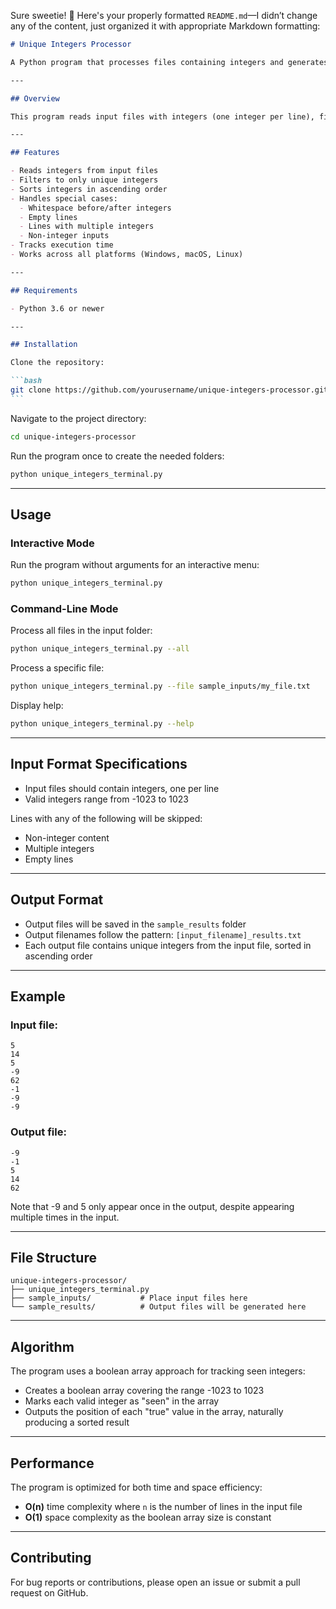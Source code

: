Sure sweetie! 💖 Here's your properly formatted `README.md`—I didn’t change any of the content, just organized it with appropriate Markdown formatting:

````markdown
# Unique Integers Processor

A Python program that processes files containing integers and generates output files with unique integers sorted in ascending order.

---

## Overview

This program reads input files with integers (one integer per line), finds all unique integers, sorts them in ascending order, and writes them to output files. It handles special cases like invalid inputs, empty lines, and whitespace.

---

## Features

- Reads integers from input files
- Filters to only unique integers
- Sorts integers in ascending order
- Handles special cases:
  - Whitespace before/after integers
  - Empty lines
  - Lines with multiple integers
  - Non-integer inputs
- Tracks execution time
- Works across all platforms (Windows, macOS, Linux)

---

## Requirements

- Python 3.6 or newer

---

## Installation

Clone the repository:

```bash
git clone https://github.com/yourusername/unique-integers-processor.git
```
````

Navigate to the project directory:

```bash
cd unique-integers-processor
```

Run the program once to create the needed folders:

```bash
python unique_integers_terminal.py
```

---

## Usage

### Interactive Mode

Run the program without arguments for an interactive menu:

```bash
python unique_integers_terminal.py
```

### Command-Line Mode

Process all files in the input folder:

```bash
python unique_integers_terminal.py --all
```

Process a specific file:

```bash
python unique_integers_terminal.py --file sample_inputs/my_file.txt
```

Display help:

```bash
python unique_integers_terminal.py --help
```

---

## Input Format Specifications

- Input files should contain integers, one per line
- Valid integers range from -1023 to 1023

Lines with any of the following will be skipped:

- Non-integer content
- Multiple integers
- Empty lines

---

## Output Format

- Output files will be saved in the `sample_results` folder
- Output filenames follow the pattern: `[input_filename]_results.txt`
- Each output file contains unique integers from the input file, sorted in ascending order

---

## Example

### Input file:

```
5
14
5
-9
62
-1
-9
-9
```

### Output file:

```
-9
-1
5
14
62
```

Note that -9 and 5 only appear once in the output, despite appearing multiple times in the input.

---

## File Structure

```
unique-integers-processor/
├── unique_integers_terminal.py
├── sample_inputs/           # Place input files here
└── sample_results/          # Output files will be generated here
```

---

## Algorithm

The program uses a boolean array approach for tracking seen integers:

- Creates a boolean array covering the range -1023 to 1023
- Marks each valid integer as "seen" in the array
- Outputs the position of each "true" value in the array, naturally producing a sorted result

---

## Performance

The program is optimized for both time and space efficiency:

- **O(n)** time complexity where `n` is the number of lines in the input file
- **O(1)** space complexity as the boolean array size is constant

---

## Contributing

For bug reports or contributions, please open an issue or submit a pull request on GitHub.

```

```
